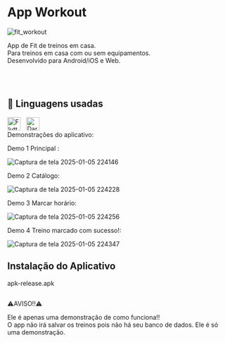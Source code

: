 # App Workout


![fit_workout](https://github.com/user-attachments/assets/9b2f11ce-b8af-43a6-87c9-df384a118332)


App de Fit de treinos em casa.\
Para treinos em casa com ou sem equipamentos.\
Desenvolvido para Android/iOS e Web.

<br>
<br>

## 🚀 Linguagens usadas


<img 
    align="left" 
    alt="Flutter" 
    title="Flutter"
    width="30px" 
    style="padding-right: 10px;" 
    src="https://cdn.jsdelivr.net/gh/devicons/devicon@latest/icons/flutter/flutter-original.svg" 
/>


<img 
    align="left" 
    alt="Dart" 
    title="Dart"
    width="30px" 
    style="padding-right: 10px;" 
    src="https://cdn.jsdelivr.net/gh/devicons/devicon@latest/icons/dart/dart-original.svg" 
/>

<br>


Demonstrações do aplicativo:


Demo 1 Principal :

![Captura de tela 2025-01-05 224146](https://github.com/user-attachments/assets/ee596ab0-63f4-4491-b7e5-89dfb6c03f4d)


Demo 2 Catálogo:  

![Captura de tela 2025-01-05 224228](https://github.com/user-attachments/assets/261e0144-0794-44a3-b4fd-539b070e0ca5)


Demo 3 Marcar horário:

![Captura de tela 2025-01-05 224256](https://github.com/user-attachments/assets/969a3372-5540-46ac-a8e3-1efd057f2b74)


Demo 4 Treino marcado com sucesso!:

![Captura de tela 2025-01-05 224347](https://github.com/user-attachments/assets/f0c4bc7f-07c2-411b-9e0b-7d5682379006)

## Instalação do Aplicativo 

apk-release.apk


##

⚠AVISO!!⚠

Ele é apenas uma demonstração de como funciona!!\
O app não irá salvar os treinos pois não há seu banco de dados.
Ele é só uma demonstração.
